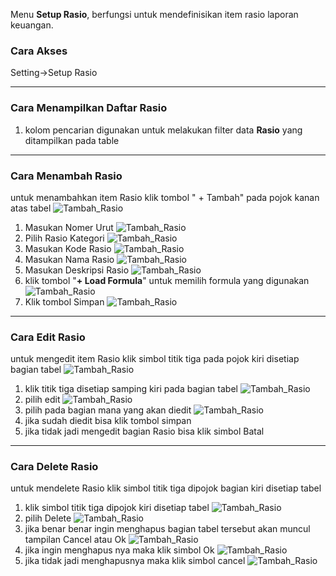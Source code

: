 Menu **Setup Rasio**, berfungsi untuk mendefinisikan item rasio laporan keuangan.

### __Cara Akses__
Setting->Setup Rasio

---

### __Cara Menampilkan Daftar Rasio__
1. kolom pencarian digunakan untuk melakukan filter data **Rasio** yang ditampilkan pada table

---

### __Cara Menambah Rasio__
untuk menambahkan item Rasio klik tombol " + Tambah" pada pojok kanan atas tabel
![Tambah_Rasio](../../static/img/SetupRasio/T0.png)
1. Masukan Nomer Urut
![Tambah_Rasio](../../static/img/SetupRasio/T1.png)
2. Pilih Rasio Kategori
![Tambah_Rasio](../../static/img/SetupRasio/T2.png)
3. Masukan Kode Rasio
![Tambah_Rasio](../../static/img/SetupRasio/T3.png)
4. Masukan Nama Rasio
![Tambah_Rasio](../../static/img/SetupRasio/T4.png)
5. Masukan Deskripsi Rasio
![Tambah_Rasio](../../static/img/SetupRasio/T5.png)
6. klik tombol "**+ Load Formula**" untuk memilih formula yang digunakan
![Tambah_Rasio](../../static/img/SetupRasio/T6.png)
7. Klik tombol Simpan
![Tambah_Rasio](../../static/img/SetupRasio/T7.png)
---
### Cara Edit Rasio
untuk mengedit item Rasio klik simbol titik tiga pada pojok kiri disetiap bagian tabel
![Tambah_Rasio](../../static/img/SetupRasio/E0.png)
1. klik titik tiga disetiap samping kiri pada bagian tabel
![Tambah_Rasio](../../static/img/SetupRasio/E1.png)
2. pilih edit
![Tambah_Rasio](../../static/img/SetupRasio/E2.png)
3. pilih pada bagian mana yang akan diedit
![Tambah_Rasio](../../static/img/SetupRasio/E3.png)
4. jika sudah diedit bisa klik tombol simpan
5. jika tidak jadi mengedit bagian Rasio bisa klik simbol Batal

---
### Cara Delete Rasio
untuk mendelete Rasio klik simbol titik tiga dipojok bagian kiri disetiap tabel
1. klik simbol titik tiga dipojok kiri disetiap tabel
![Tambah_Rasio](../../static/img/SetupRasio/D0.png)
2. pilih Delete
![Tambah_Rasio](../../static/img/SetupRasio/D1.png)
3. jika benar benar ingin menghapus bagian tabel tersebut akan muncul tampilan Cancel atau Ok 
![Tambah_Rasio](../../static/img/SetupRasio/D2.png)
4. jika ingin menghapus nya maka klik simbol Ok
![Tambah_Rasio](../../static/img/SetupRasio/D3.png)
5. jika tidak jadi menghapusnya maka klik simbol cancel
![Tambah_Rasio](../../static/img/SetupRasio/D4.png)